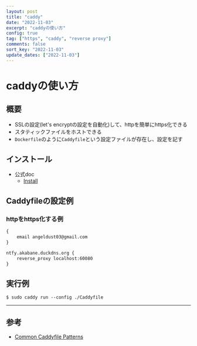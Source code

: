 ```yaml
---
layout: post
title: "caddy"
date: "2022-11-03"
excerpt: "caddyの使い方"
config: true
tag: ["https", "caddy", "reverse proxy"]
comments: false
sort_key: "2022-11-03"
update_dates: ["2022-11-03"]
---
```


# caddyの使い方

## 概要
 - SSLの設定(let's encryptの設定を自動化)して、httpを簡単にhttps化できる
 - スタティックファイルをホストできる
 - `Dockerfile`のように`Caddyfile`という設定ファイルが存在し、設定を記す

## インストール
 - 公式doc
   - [Install](https://caddyserver.com/docs/install#debian-ubuntu-raspbian)

## Caddyfileの設定例

### httpをhttps化する例

```dockerfile
{
    email angeldust03@gmail.com
}

ntfy.akabane.duckdns.org {
    reverse_proxy localhost:60080
}
```

## 実行例

```console
$ sudo caddy run --config ./Caddyfile
```

---

## 参考
 - [Common Caddyfile Patterns](https://caddyserver.com/docs/caddyfile/patterns#static-file-server)
